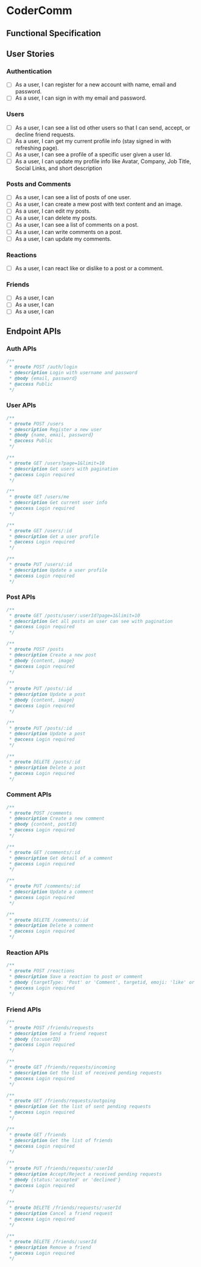 # CoderComm

## Functional Specification

## User Stories

### Authentication

- [ ] As a user, I can register for a new account with name, email and password.
- [ ] As a user, I can sign in with my email and password.

### Users

- [ ] As a user, I can see a list od other users so that I can send, accept, or decline friend requests.
- [ ] As a user, I can get my current profile info (stay signed in with refreshing page).
- [ ] As a user, I can see a profile of a specific user given a user Id.
- [ ] As a user, I can update my profile info like Avatar, Company, Job Title, Social Links, and short description

### Posts and Comments

- [ ] As a user, I can see a list of posts of one user.
- [ ] As a user, I can create a mew post with text content and an image.
- [ ] As a user, I can edit my posts.
- [ ] As a user, I can delete my posts.
- [ ] As a user, I can see a list of comments on a post.
- [ ] As a user, I can write comments on a post.
- [ ] As a user, I can update my comments.

### Reactions

- [ ] As a user, I can react like or dislike to a post or a comment.

### Friends

- [ ] As a user, I can
- [ ] As a user, I can
- [ ] As a user, I can

## Endpoint APIs

### Auth APIs

```javascript
/**
 * @route POST /auth/login
 * @description Login with username and password
 * @body {email, password}
 * @access Public
 */
```

### User APIs

```javascript
/**
 * @route POST /users
 * @description Register a new user
 * @body {name, email, password}
 * @access Public
 */
```

```javascript
/**
 * @route GET /users?page=1&limit=10
 * @description Get users with pagination
 * @access Login required
 */
```

```javascript
/**
 * @route GET /users/me
 * @description Get current user info
 * @access Login required
 */
```

```javascript
/**
 * @route GET /users/:id
 * @description Get a user profile
 * @access Login required
 */
```

```javascript
/**
 * @route PUT /users/:id
 * @description Update a user profile
 * @access Login required
 */
```

### Post APIs

```javascript
/**
 * @route GET /posts/user/:userId?page=1&limit=10
 * @description Get all posts an user can see with pagination
 * @access Login required
 */
```

```javascript
/**
 * @route POST /posts
 * @description Create a new post
 * @body {content, image}
 * @access Login required
 */
```

```javascript
/**
 * @route PUT /posts/:id
 * @description Update a post
 * @body {content, image}
 * @access Login required
 */
```

```javascript
/**
 * @route PUT /posts/:id
 * @description Update a post
 * @access Login required
 */
```

```javascript
/**
 * @route DELETE /posts/:id
 * @description Delete a post
 * @access Login required
 */
```

### Comment APIs

```javascript
/**
 * @route POST /comments
 * @description Create a new comment
 * @body {content, postId}
 * @access Login required
 */
```

```javascript
/**
 * @route GET /comments/:id
 * @description Get detail of a comment
 * @access Login required
 */
```

```javascript
/**
 * @route PUT /comments/:id
 * @description Update a comment
 * @access Login required
 */
```

```javascript
/**
 * @route DELETE /comments/:id
 * @description Delete a comment
 * @access Login required
 */
```

### Reaction APIs

```javascript
/**
 * @route POST /reactions
 * @description Save a reaction to post or comment
 * @body {targetType: 'Post' or 'Comment', targetid, emoji: 'like' or 'dislike'}
 * @access Login required
 */
```

### Friend APIs

```javascript
/**
 * @route POST /friends/requests
 * @description Send a friend request
 * @body {to:userID}
 * @access Login required
 */
```

```javascript
/**
 * @route GET /friends/requests/incoming
 * @description Get the list of received pending requests
 * @access Login required
 */
```

```javascript
/**
 * @route GET /friends/requests/outgoing
 * @description Get the list of sent pending requests
 * @access Login required
 */
```

```javascript
/**
 * @route GET /friends
 * @description Get the list of friends
 * @access Login required
 */
```

```javascript
/**
 * @route PUT /friends/requests/:userId
 * @description Accept/Reject a received pending requests
 * @body {status:'accepted' or 'declined'}
 * @access Login required
 */
```

```javascript
/**
 * @route DELETE /friends/requests/:userId
 * @description Cancel a friend request
 * @access Login required
 */
```

```javascript
/**
 * @route DELETE /friends/:userId
 * @description Remove a friend
 * @access Login required
 */
```

